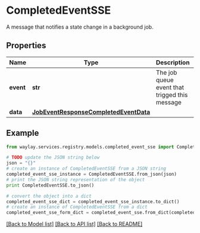 # CompletedEventSSE

A message that notifies a state change in a background job.

## Properties

Name | Type | Description | Notes
------------ | ------------- | ------------- | -------------
**event** | **str** | The job queue event that trigged this message | 
**data** | [**JobEventResponseCompletedEventData**](JobEventResponseCompletedEventData.md) |  | 

## Example

```python
from waylay.services.registry.models.completed_event_sse import CompletedEventSSE

# TODO update the JSON string below
json = "{}"
# create an instance of CompletedEventSSE from a JSON string
completed_event_sse_instance = CompletedEventSSE.from_json(json)
# print the JSON string representation of the object
print CompletedEventSSE.to_json()

# convert the object into a dict
completed_event_sse_dict = completed_event_sse_instance.to_dict()
# create an instance of CompletedEventSSE from a dict
completed_event_sse_form_dict = completed_event_sse.from_dict(completed_event_sse_dict)
```
[[Back to Model list]](../README.md#documentation-for-models) [[Back to API list]](../README.md#documentation-for-api-endpoints) [[Back to README]](../README.md)


